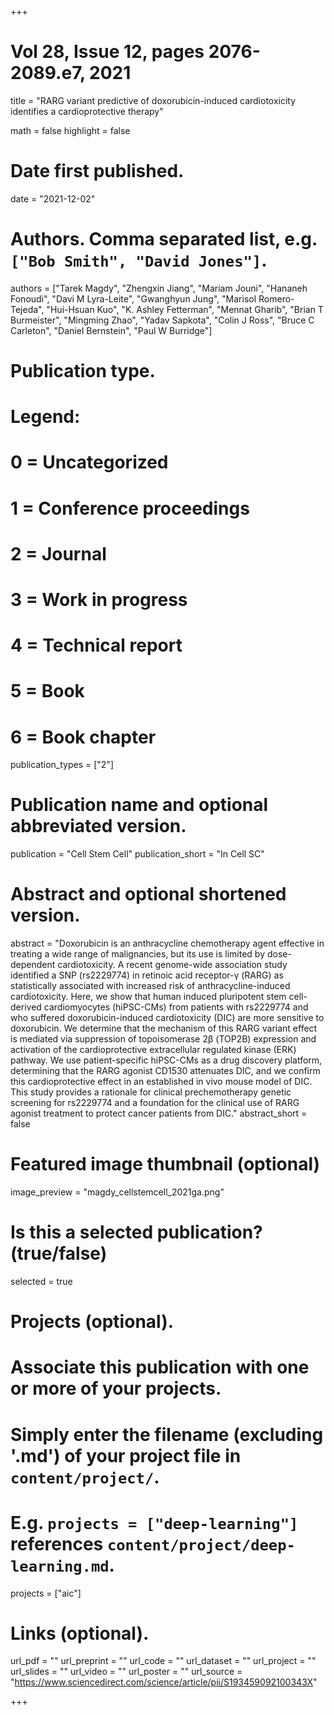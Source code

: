 +++
# Vol 28, Issue 12, pages 2076-2089.e7, 2021


title = "RARG variant predictive of doxorubicin-induced cardiotoxicity identifies a cardioprotective therapy"

math = false
highlight = false

# Date first published.
date = "2021-12-02"

# Authors. Comma separated list, e.g. `["Bob Smith", "David Jones"]`.
authors = ["Tarek Magdy", "Zhengxin Jiang", "Mariam Jouni", "Hananeh Fonoudi", "Davi M Lyra-Leite", "Gwanghyun Jung", "Marisol Romero-Tejeda", "Hui-Hsuan Kuo", "K. Ashley Fetterman", "Mennat Gharib", "Brian T Burmeister", "Mingming Zhao", "Yadav Sapkota", "Colin J Ross", "Bruce C Carleton", "Daniel Bernstein", "Paul W Burridge"]

# Publication type.
# Legend:
# 0 = Uncategorized
# 1 = Conference proceedings
# 2 = Journal
# 3 = Work in progress
# 4 = Technical report
# 5 = Book
# 6 = Book chapter
publication_types = ["2"]

# Publication name and optional abbreviated version.
publication = "Cell Stem Cell"
publication_short = "In Cell SC"

# Abstract and optional shortened version.
abstract = "Doxorubicin is an anthracycline chemotherapy agent effective in treating a wide range of malignancies, but its use is limited by dose-dependent cardiotoxicity. A recent genome-wide association study identified a SNP (rs2229774) in retinoic acid receptor-γ (RARG) as statistically associated with increased risk of anthracycline-induced cardiotoxicity. Here, we show that human induced pluripotent stem cell-derived cardiomyocytes (hiPSC-CMs) from patients with rs2229774 and who suffered doxorubicin-induced cardiotoxicity (DIC) are more sensitive to doxorubicin. We determine that the mechanism of this RARG variant effect is mediated via suppression of topoisomerase 2β (TOP2B) expression and activation of the cardioprotective extracellular regulated kinase (ERK) pathway. We use patient-specific hiPSC-CMs as a drug discovery platform, determining that the RARG agonist CD1530 attenuates DIC, and we confirm this cardioprotective effect in an established in vivo mouse model of DIC. This study provides a rationale for clinical prechemotherapy genetic screening for rs2229774 and a foundation for the clinical use of RARG agonist treatment to protect cancer patients from DIC."
abstract_short = false

# Featured image thumbnail (optional)
image_preview = "magdy_cellstemcell_2021ga.png"

# Is this a selected publication? (true/false)
selected = true

# Projects (optional).
#   Associate this publication with one or more of your projects.
#   Simply enter the filename (excluding '.md') of your project file in `content/project/`.
#   E.g. `projects = ["deep-learning"]` references `content/project/deep-learning.md`.
projects = ["aic"]

# Links (optional).
url_pdf = ""
url_preprint = ""
url_code = ""
url_dataset = ""
url_project = ""
url_slides = ""
url_video = ""
url_poster = ""
url_source = "https://www.sciencedirect.com/science/article/pii/S193459092100343X"

+++
